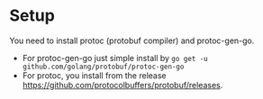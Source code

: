 # Setup

You need to install protoc (protobuf compiler) and protoc-gen-go.

- For protoc-gen-go just simple install by `go get -u github.com/golang/protobuf/protoc-gen-go`
- For protoc, you install from the release https://github.com/protocolbuffers/protobuf/releases.
